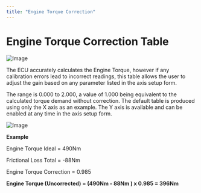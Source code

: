 ```yaml
---
title: "Engine Torque Correction"
---
```


# Engine Torque Correction Table


![Image](</lib/Torque man 3.jpg>)


The ECU accurately calculates the Engine Torque, however if any calibration errors lead to incorrect readings, this table allows the user to adjust the gain based on any parameter listed in the axis setup form.&nbsp; &nbsp;


The range is 0.000 to 2.000, a value of 1.000 being equivalent to the calculated torque demand without correction. The default table is produced using only the X axis as an example. The Y axis is available and can be enabled at any time in the axis setup form.


![Image](</lib/Torque man 4.jpg>)


**Example**

Engine Torque Ideal = 490Nm

Frictional Loss Total = -88Nm

Engine Torque Correction = 0.985


**Engine Torque (Uncorrected) = (490Nm - 88Nm ) x 0.985 = 396Nm**

